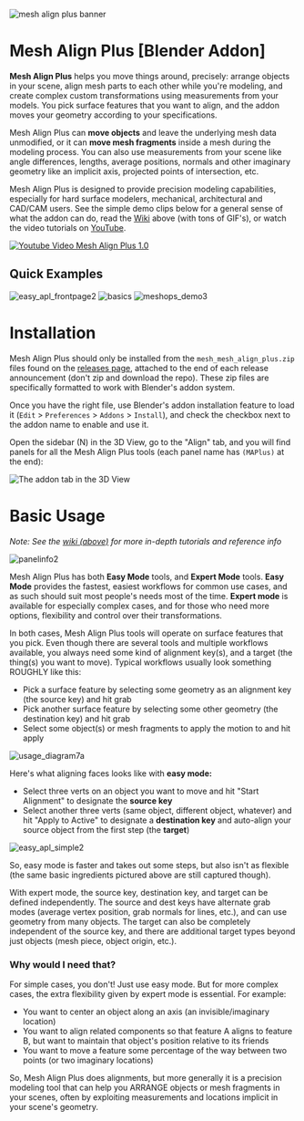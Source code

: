 ![mesh align plus banner](https://github.com/user-attachments/assets/95140453-f0f1-4592-ab5b-fc35a730579c)

# Mesh Align Plus [Blender Addon]

**Mesh Align Plus** helps you move things around, precisely: arrange objects in your scene, align mesh parts to each other while you're modeling, and create complex custom transformations using measurements from your models. You pick surface features that you want to align, and the addon moves your geometry according to your specifications.

Mesh Align Plus can **move objects** and leave the underlying mesh data unmodified, or it can **move mesh fragments** inside a mesh during the modeling process. You can also use measurements from your scene like angle differences, lengths, average positions, normals and other imaginary geometry like an implicit axis, projected points of intersection, etc.

Mesh Align Plus is designed to provide precision modeling capabilities, especially for hard surface modelers, mechanical, architectural and CAD/CAM users. See the simple demo clips below for a general sense of what the addon can do, read the <a href="https://github.com/egtwobits/mesh_mesh_align_plus/wiki">Wiki</a> above (with tons of GIF's), or watch the video tutorials on <a href="https://www.youtube.com/watch?v=2wkWo512mew">YouTube</a>.

[![Youtube Video Mesh Align Plus 1.0](https://i.postimg.cc/43wjMKYL/video-thumb-1.png)](https://www.youtube.com/watch?v=2wkWo512mew)

## Quick Examples

![easy_apl_frontpage2](https://user-images.githubusercontent.com/15041801/231297281-8ac7eca9-74a1-4e25-817c-ed612c0dc317.gif)
![basics](https://user-images.githubusercontent.com/15041801/231297300-6877026b-0da3-4586-b259-9b5a99829c0e.gif)
![meshops_demo3](https://github.com/egtwobits/mesh_mesh_align_plus/assets/15041801/82985eb8-0389-427f-8bad-70a38d30a541)

# Installation

Mesh Align Plus should only be installed from the `mesh_mesh_align_plus.zip` files found on the [releases page](https://github.com/egtwobits/mesh_mesh_align_plus/releases), attached to the end of each release announcement (don't zip and download the repo). These zip files are specifically formatted to work with Blender's addon system.

Once you have the right file, use Blender's addon installation feature to load it (`Edit` > `Preferences` > `Addons` > `Install`), and check the checkbox next to the addon name to enable and use it.

Open the sidebar (N) in the 3D View, go to the "Align" tab, and you will find panels for all the Mesh Align Plus tools (each panel name has `(MAPlus)` at the end):

![The addon tab in the 3D View](https://user-images.githubusercontent.com/15041801/231289939-af304ee9-40e8-4143-bcbf-0b6c84ad6738.png)

# Basic Usage

*Note: See the [wiki (above)](https://github.com/egtwobits/mesh_mesh_align_plus/wiki) for more in-depth tutorials and reference info*

![panelinfo2](https://user-images.githubusercontent.com/15041801/231296982-6c4c8367-c67d-4e28-a9c6-7d5cfe18b95d.png)

Mesh Align Plus has both **Easy Mode** tools, and **Expert Mode** tools. **Easy Mode** provides the fastest, easiest workflows for common use cases, and as such should suit most people's needs most of the time. **Expert mode** is available for especially complex cases, and for those who need more options, flexibility and control over their transformations.

In both cases, Mesh Align Plus tools will operate on surface features that you pick. Even though there are several tools and multiple workflows available, you always need some kind of alignment key(s), and a target (the thing(s) you want to move). Typical workflows usually look something ROUGHLY like this:

- Pick a surface feature by selecting some geometry as an alignment key (the source key) and hit grab
- Pick another surface feature by selecting some other geometry (the destination key) and hit grab
- Select some object(s) or mesh fragments to apply the motion to and hit apply

![usage_diagram7a](https://user-images.githubusercontent.com/15041801/231576070-e052b92e-937d-4a7f-a117-7e13df262d99.png)

Here's what aligning faces looks like with **easy mode:**

- Select three verts on an object you want to move and hit "Start Alignment" to designate the **source key**
- Select another three verts (same object, different object, whatever) and hit "Apply to Active" to designate a **destination key** and auto-align your source object from the first step (the **target**)

![easy_apl_simple2](https://user-images.githubusercontent.com/15041801/232251537-ace16b1a-a10f-473a-a2f8-98be9e2249ff.gif)

So, easy mode is faster and takes out some steps, but also isn't as flexible (the same basic ingredients pictured above are still captured though).

With expert mode, the source key, destination key, and target can be defined independently. The source and dest keys have alternate grab modes (average vertex position, grab normals for lines, etc.), and can use geometry from many objects. The target can also be completely independent of the source key, and there are additional target types beyond just objects (mesh piece, object origin, etc.).

### Why would I need that?

For simple cases, you don't! Just use easy mode. But for more complex cases, the extra flexibility given by expert mode is essential. For example:

- You want to center an object along an axis (an invisible/imaginary location)
- You want to align related components so that feature A aligns to feature B, but want to maintain that object's position relative to its friends
- You want to move a feature some percentage of the way between two points (or two imaginary locations)

So, Mesh Align Plus does alignments, but more generally it is a precision modeling tool that can help you ARRANGE objects or mesh fragments in your scenes, often by exploiting measurements and locations implicit in your scene's geometry.
